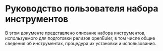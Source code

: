 # Руководство пользователя набора инструментов

В этом документе представлено описание набора инструментов, используемого для подготовки релизов openEuler, в том числе общие сведения об инструментах, процедура их установки и использования.